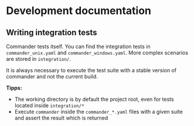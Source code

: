 # Development documentation

## Writing integration tests

Commander tests itself. You can find the integration tests in `commander_unix.yaml` and `commander_windows.yaml`.
More complex scenarios are stored in `integration/`.

It is always necessary to execute the test suite with a stable version of commander and not the current build.

**Tipps:**

 - The working directory is by default the project root, even for tests located inside `integration/*`
 - Execute `commander` inside the `commander_*.yaml` files with a given suite and assert the result which is returned